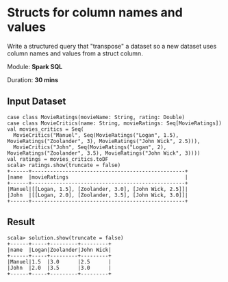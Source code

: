# Structs for column names and values

Write a structured query that "transpose" a dataset so a new dataset uses column names and values from a struct column.

Module: **Spark SQL**

Duration: **30 mins**

## Input Dataset

```text
case class MovieRatings(movieName: String, rating: Double)
case class MovieCritics(name: String, movieRatings: Seq[MovieRatings])
val movies_critics = Seq(
  MovieCritics("Manuel", Seq(MovieRatings("Logan", 1.5), MovieRatings("Zoolander", 3), MovieRatings("John Wick", 2.5))),
  MovieCritics("John", Seq(MovieRatings("Logan", 2), MovieRatings("Zoolander", 3.5), MovieRatings("John Wick", 3))))
val ratings = movies_critics.toDF
scala> ratings.show(truncate = false)
+------+--------------------------------------------------+
|name  |movieRatings                                      |
+------+--------------------------------------------------+
|Manuel|[[Logan, 1.5], [Zoolander, 3.0], [John Wick, 2.5]]|
|John  |[[Logan, 2.0], [Zoolander, 3.5], [John Wick, 3.0]]|
+------+--------------------------------------------------+
```

## Result

```text
scala> solution.show(truncate = false)
+------+-----+---------+---------+
|name  |Logan|Zoolander|John Wick|
+------+-----+---------+---------+
|Manuel|1.5  |3.0      |2.5      |
|John  |2.0  |3.5      |3.0      |
+------+-----+---------+---------+
```

<!--
## Credits

* [How to use structs for column names and values?](https://stackoverflow.com/q/44785583/1305344)

## Solution

```text
val ratingsCount = ratings.
  withColumn("size", size($"movieRatings")).
  select(max("size")).
  as[Int].
  head

val names_ratings = (0 until ratingsCount).
  foldLeft(ratings) { case (ds, counter) => ds.
    withColumn(s"name_$counter", $"movieRatings"(counter)("movieName")).
    withColumn(s"rating_$counter", $"movieRatings"(counter)("rating")) }

val movieColumns = names_ratings.
  columns.
  drop(1).
  filter(name => name.startsWith("name")).
  map(col)
val movieNames = names_ratings.select(movieColumns: _*).head.toSeq.map(_.toString)
val ratingNames = movieNames.indices.map(idx => s"rating_$idx")
val cols = movieNames.zip(ratingNames).map { case (movie, rn) =>
  col(rn) as movie
}
val solution = names_ratings.select(($"name" +: cols): _*)
```
-->